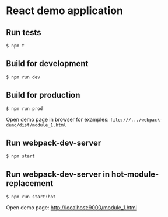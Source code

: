 # React demo application

## Run tests

    $ npm t 

## Build for development

    $ npm run dev 

## Build for production

    $ npm run prod 

Open demo page in browser for examples:
`file:///.../webpack-demo/dist/module_1.html` 


## Run webpack-dev-server

    $ npm start 


## Run webpack-dev-server in hot-module-replacement

    $ npm run start:hot

Open demo page: [http://localhost:9000/module_1.html](http://localhost:9000/module_1.html)
